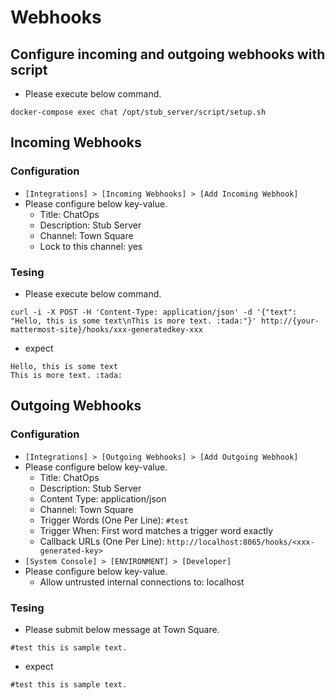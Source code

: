 
# Webhooks

## Configure incoming and outgoing webhooks with script

* Please execute below command.

~~~
docker-compose exec chat /opt/stub_server/script/setup.sh
~~~

## Incoming Webhooks

### Configuration

* `[Integrations] > [Incoming Webhooks] > [Add Incoming Webhook]`
* Please configure below key-value.
  * Title: ChatOps
  * Description: Stub Server
  * Channel: Town Square
  * Lock to this channel: yes

### Tesing

* Please execute below command.

~~~
curl -i -X POST -H 'Content-Type: application/json' -d '{"text": "Hello, this is some text\nThis is more text. :tada:"}' http://{your-mattermost-site}/hooks/xxx-generatedkey-xxx
~~~

* expect

~~~
Hello, this is some text
This is more text. :tada:
~~~

## Outgoing Webhooks

### Configuration

* `[Integrations] > [Outgoing Webhooks] > [Add Outgoing Webhook]`
* Please configure below key-value.
  * Title: ChatOps
  * Description: Stub Server
  * Content Type: application/json
  * Channel: Town Square
  * Trigger Words (One Per Line): `#test`
  * Trigger When: First word matches a trigger word exactly
  * Callback URLs (One Per Line): `http://localhost:8065/hooks/<xxx-generated-key>`
* `[System Console] > [ENVIRONMENT] > [Developer]`
* Please configure below key-value.
  * Allow untrusted internal connections to: localhost

### Tesing

* Please submit below message at Town Square.

~~~
#test this is sample text.
~~~

* expect

~~~
#test this is sample text.
~~~

